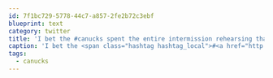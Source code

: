 ```yaml
---
id: 7f1bc729-5778-44c7-a857-2fe2b72c3ebf
blueprint: text
category: twitter
title: 'I bet the #canucks spent the entire intermission rehearsing that move over and over'
caption: 'I bet the <span class="hashtag hashtag_local">#<a href="http://tweettemp.darylchymko.ca/?tag=canucks">canucks</a> spent the entire intermission rehearsing that move over and over'
tags:
  - canucks
---
```

